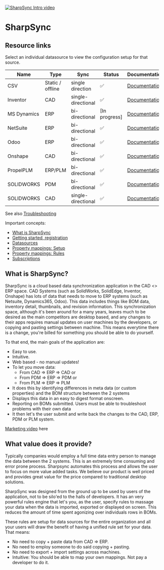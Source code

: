 [![SharpSync Intro video](https://sharpsync.net/wp-content/uploads/2024/01/SharpSync_Home_Banner-1200x313.png)](https://sharpsync.net/wp-content/uploads/2024/06/SharpSync-Promo-1.mp4)
# SharpSync
 
 ## Resource links
Select an individual datasource to view the configuration setup for that source.

 
|Name|Type|Sync|Status|Documentation|
|---|---|---|----|----|
|CSV|Static / offline|single direction|:white_check_mark:|[Documentation](datasources/csv/markdown/csv-setup.md)|
|Inventor|CAD|single-directional|:white_check_mark:|[Documentation](datasources/inventor/markdown/readme.md)|
|MS Dynamics|ERP|bi-directional|[In progress]|[Documentation](datasources/ms-dynamics/readme.md)|
|NetSuite|ERP|bi-directional|:white_check_mark:|[Documentation](https://sharpsync.gitbook.io/sharpsync/data-sources/netsuite)|
|Odoo|ERP|bi-directional|:white_check_mark:|[Documentation](https://sharpsync.gitbook.io/sharpsync/data-sources/odoo)|
|Onshape|CAD|bi-directional|:white_check_mark:|[Documentation](https://sharpsync.gitbook.io/sharpsync/data-sources/onshape)|
|PropelPLM|ERP/PLM|bi-directional|:white_check_mark:|[Documentation](datasources/propel/readme.md)|
|SOLIDWORKS|PDM|bi-directional|:white_check_mark:|[Documentation](https://sharpsync.gitbook.io/sharpsync/data-sources/solidworks-pdm)|
|SOLIDWORKS|CAD|single-directional|:white_check_mark:|[Documentation](datasources/swx/readme.md)|

   
See also [Troubleshooting](datasources/troubleshooting_datasources.md)

 Important concepts:
 
* [What is SharpSync](#what-is-sharpsync)
* [Getting started, registration](https://sharpsync.gitbook.io/sharpsync/fundamentals/onboarding/registration)
* [Datasources](https://sharpsync.gitbook.io/sharpsync/data-sources/netsuite)
* [Property mappings: Setup](https://sharpsync.gitbook.io/sharpsync/fundamentals/property-mappings)
* [Property mappings: Rules](https://sharpsync.gitbook.io/sharpsync/fundamentals/rule-templates)
* [Subscriptions](https://sharpsync.gitbook.io/sharpsync/fundamentals/onboarding/subscription)


## What is SharpSync?

SharpSync is a cloud based data synchronization application in the CAD <> ERP space. 
CAD Systems (such as SolidWorks, SolidEdge, Inventor, Onshape) has lots of data that needs to move to ERP systems (such as Netsuite, Dynamics365, Odoo). This data includes things like BOM data, inventory detail, thumbnails, and revision information.
This synchronization space, although it's been around for a many years, leaves much to be desired as the main competitors are desktop based, and any changes to their apps requires manual updates on user machines by the developers, or copying and pasting settings between machine.
This means everytime there is a change, you're billed for something you should be able to do yourself.

To that end, the main goals of the application are:

* Easy to use.  
* Intuitive. 
* Web based - no manual updates!
* To let you move data:
  * From CAD => ERP => CAD or
  * From PDM => ERP => PDM or
  * From PLM => ERP => PLM
* It does this by identifying differences in meta data (or custom properties) and the BOM structure between the 2 systems
* Displays this data in an easy to digest format onscreen.
* Reporting on BOMs submitted. Users must be able to troubleshoot problems with their own data
* It then let's the user submit and write back the changes to the CAD, ERP, PDM or PLM system.

[Marketing video](https://sharpsync.net/wp-content/uploads/2024/06/SharpSync-Promo-1.mp4) here

##  What value does it provide?

Typically companies would employ a full time data entry person to manage the data between the 2 systems. This is an extremely time consuming and error prone process. Sharpsync automates this process and allows the user to focus on more value added tasks. We believe our product is well priced and provides great value for the price compared to traditional desktop solutions.

SharpSync was designed from the ground up to be used by users of the application, not to be silo'ed to the halls of developers. 
It has an very powerful rules engine that let's you, as the user, specify rules to massage your data when the data is imported, exported or displayed on screen.
This reduces the amount of time spent agonizing over individuals rows in BOMs.

These rules are setup for data sources for the entire organization and all your users will draw the benefit of having a unified rule set for your data. That means: 
* No need to copy + paste data from CAD => ERP.
* No need to employ someone to do said copying + pasting.
* No need to export + import settings across machines.
* Intuitive: You should be able to map your own mappings. Not pay a developer to do it.
  


